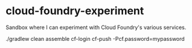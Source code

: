 cloud-foundry-experiment
========================

Sandbox where I can experiment with Cloud Foundry's various services.

./gradlew clean assemble cf-login cf-push -Pcf.password=mypassword
